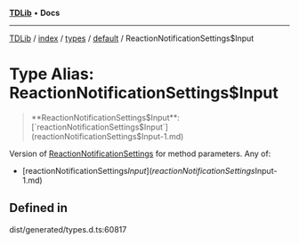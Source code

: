 [**TDLib**](../../../../../../README.md) • **Docs**

***

[TDLib](../../../../../../modules.md) / [index](../../../../../README.md) / [types](../../../README.md) / [default](../README.md) / ReactionNotificationSettings$Input

# Type Alias: ReactionNotificationSettings$Input

> **ReactionNotificationSettings$Input**: [`reactionNotificationSettings$Input`](reactionNotificationSettings$Input-1.md)

Version of [ReactionNotificationSettings](ReactionNotificationSettings.md) for method parameters.
Any of:
- [reactionNotificationSettings$Input](reactionNotificationSettings$Input-1.md)

## Defined in

dist/generated/types.d.ts:60817
